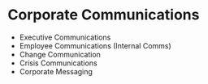 # Corporate Communications

- Executive Communications
- Employee Communications (Internal Comms)
- Change Communication
- Crisis Communications
- Corporate Messaging